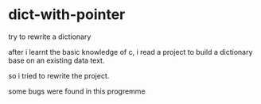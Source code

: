 # dict-with-pointer
try to rewrite a dictionary

after i learnt the basic knowledge of c, i read a project to build a dictionary base on an existing data text.

so i tried to rewrite the project.

some bugs were found in this progremme
